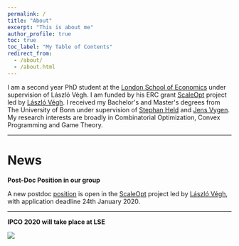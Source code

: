 ```yaml
---
permalink: /
title: "About"
excerpt: "This is about me"
author_profile: true
toc: true
toc_label: "My Table of Contents"
redirect_from: 
  - /about/
  - /about.html
---
```


I am a second year PhD student at the [London School of Economics](http://lse.ac.uk) under supervision of L&aacute;szl&oacute;
V&eacute;gh. I am funded by his ERC grant [ScaleOpt](http://personal.lse.ac.uk/veghl/scaleopt.html) project led by [L&aacute;szl&oacute; V&eacute;gh](http://personal.lse.ac.uk/veghl/). 
I received my Bachelor's and Master's degrees from The University of Bonn under supervision of [Stephan Held](http://www.or.uni-bonn.de/~held/Stephan_Held.html) and [Jens Vygen](http://www.or.uni-bonn.de/~vygen/). 
My research interests are broadly in Combinatorial Optimization, Convex Programming and Game Theory.

---

# News

**Post-Doc Position in our group**

A new postdoc [position](https://jobs.lse.ac.uk/Vacancies/W/6186/0/255910/15539/research-officer-in-algorithms-and-optimisation) is open in the [ScaleOpt](http://personal.lse.ac.uk/veghl/scaleopt.html) project led by [L&aacute;szl&oacute; V&eacute;gh](http://personal.lse.ac.uk/veghl/), with application deadline 24th January 2020.

---

**IPCO 2020 will take place at LSE**

[<img src="http://www.lse.ac.uk/ipco-2020/assets/images/IPCO-Poster-Final.jpg">](http://www.lse.ac.uk/IPCO-2020)

